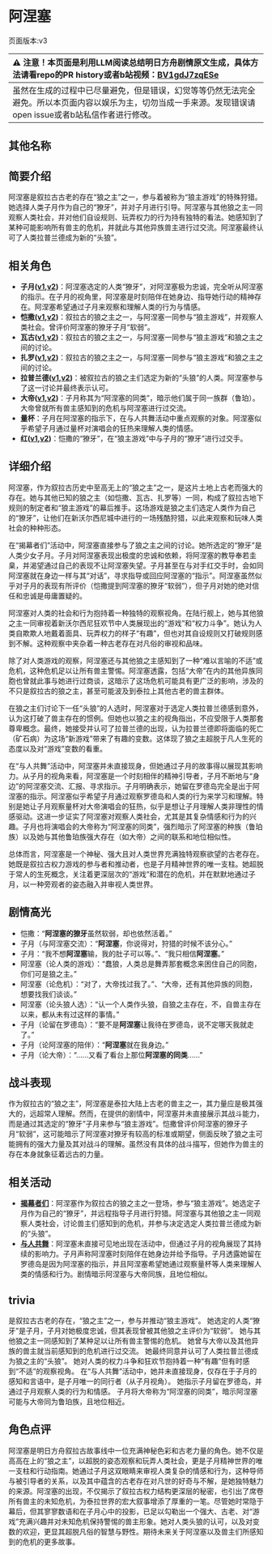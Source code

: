# 阿涅塞
页面版本:v3
 

| :warning: 注意！本页面是利用LLM阅读总结明日方舟剧情原文生成，具体方法请看repo的PR history或者b站视频：[BV1gdJ7zqESe](https://www.bilibili.com/video/BV1gdJ7zqESe/)         |
|:----------------------------|
| 虽然在生成的过程中已尽量避免，但是错误，幻觉等等仍然无法完全避免。所以本页面内容以娱乐为主，切勿当成一手来源。发现错误请open issue或者b站私信作者进行修改。|



## 其他名称

## 简要介绍
阿涅塞是叙拉古古老的存在“狼之主”之一，参与着被称为“狼主游戏”的特殊狩猎。她选择人类子月作为自己的“獠牙”，并对子月进行引导。阿涅塞与其他狼之主一同观察人类社会，并对他们自设规则、玩弄权力的行为持有独特的看法。她感知到了某种可能影响所有兽主的危机，并就此与其他异族兽主进行过交流。阿涅塞最终认可了人类拉普兰德成为新的“头狼”。
## 相关角色
-   **子月([v1](../chars/char_4014_lunacu.md),[v2](char_4014_lunacu.md))**：阿涅塞选定的人类“獠牙”，对阿涅塞极为忠诚，完全听从阿涅塞的指示。在子月的视角里，阿涅塞是时刻陪伴在她身边、指导她行动的精神存在。阿涅塞希望通过子月来观察和理解人类的行为与情感。
-   **恺撒([v1](../chars/extended_char_kai_sa.md),[v2](extended_char_kai_sa.md))**：叙拉古的狼之主之一，与阿涅塞一同参与“狼主游戏”，并观察人类社会。曾评价阿涅塞的獠牙子月“软弱”。
-   **瓦古([v1](../chars/extended_char_wa_gu.md),[v2](extended_char_wa_gu.md))**：叙拉古的狼之主之一，与阿涅塞一同参与“狼主游戏”和狼之主之间的讨论。
-   **扎罗([v1](../chars/extended_char_zha_luo.md),[v2](extended_char_zha_luo.md))**：叙拉古的狼之主之一，与阿涅塞一同参与“狼主游戏”和狼之主之间的讨论。
-   **拉普兰德([v1](../chars/char_140_whitew.md),[v2](char_140_whitew.md))**：被叙拉古的狼之主们选定为新的“头狼”的人类。阿涅塞参与了这一讨论并最终表示认可。
-   **大帝([v1](../chars/extended_char_da_di.md),[v2](extended_char_da_di.md))**：子月称其为“阿涅塞的同类”，暗示他们属于同一族群（鲁珀）。大帝曾就所有兽主感知到的危机与阿涅塞进行过交流。
-   **量杯**：子月在阿涅塞的指示下，在与人共舞活动中重点观察的对象。阿涅塞似乎希望子月通过量杯对演唱会的狂热来理解人类的情感。
-   **红([v1](../chars/char_144_red.md),[v2](char_144_red.md))**：恺撒的“獠牙”，在“狼主游戏”中与子月的“獠牙”进行过交手。
## 详细介绍
阿涅塞，作为叙拉古历史中至高无上的“狼之主”之一，是这片土地上古老而强大的存在。她与其他已知的狼之主（如恺撒、瓦古、扎罗等）一同，构成了叙拉古地下规则的制定者和“狼主游戏”的幕后推手。这场游戏是狼之主们选定人类作为自己的“獠牙”，让他们在新沃尔西尼城中进行的一场残酷狩猎，以此来观察和玩味人类社会的种种形态。

在“揭幕者们”活动中，阿涅塞直接参与了狼之主之间的讨论。她所选定的“獠牙”是人类少女子月。子月对阿涅塞表现出极度的忠诚和依赖，将阿涅塞的教导奉若圭臬，并渴望通过自己的表现不让阿涅塞失望。子月甚至在与对手红交手时，会如同阿涅塞就在身边一样与其“对话”，寻求指导或回应阿涅塞的“指示”。阿涅塞虽然似乎对子月的表现有所评价（恺撒提到阿涅塞的獠牙“软弱”），但子月对她的绝对信任和忠诚是毋庸置疑的。

阿涅塞对人类的社会和行为抱持着一种独特的观察视角。在陆行舰上，她与其他狼之主一同审视着新沃尔西尼狂欢节中人类展现出的“游戏”和“权力斗争”。她认为人类自欺欺人地戴着面具、玩弄权力的样子“有趣”，但也对其自设规则又打破规则感到不解。这种观察中夹杂着一种古老存在对凡俗的审视和品味。

除了对人类游戏的观察，阿涅塞还与其他狼之主感知到了一种“难以言喻的不适”或危机，这种危机足以让所有兽主警惕。阿涅塞透露，包括“大帝”在内的其他异族同胞也曾就此事与她进行过商谈，这暗示了这场危机可能具有更广泛的影响，涉及的不只是叙拉古的狼之主，甚至可能波及到泰拉上其他古老的兽主群体。

在狼之主们讨论下一任“头狼”的人选时，阿涅塞对于选定人类拉普兰德感到意外，认为这打破了兽主存在的惯例。但她也以狼之主的视角指出，不应受限于人类那套尊卑概念。最终，她接受并认可了拉普兰德的出现，认为拉普兰德即将面临的死亡（矿石病）为这场“新游戏”带来了有趣的变数。这体现了狼之主超脱于凡人生死的态度以及对“游戏”变数的看重。

在“与人共舞”活动中，阿涅塞并未直接现身，但她通过子月的故事得以展现其影响力。从子月的视角来看，阿涅塞是一个时刻相伴的精神引导者，子月不断地与“身边”的阿涅塞交流、汇报、寻求指示。子月明确表示，她留在罗德岛完全是出于阿涅塞的指示。阿涅塞似乎希望子月通过观察罗德岛和人类的行为来学习和理解。特别是她让子月观察量杯对大帝演唱会的狂热，似乎是想让子月理解人类非理性的情感驱动。这进一步证实了阿涅塞对观察人类社会，尤其是其复杂情感和行为的兴趣。子月也将演唱会的大帝称为“阿涅塞的同类”，强烈暗示了阿涅塞的种族（鲁珀族）以及她与其他鲁珀族强大存在（如大帝）之间的联系和地位相似性。

总体而言，阿涅塞是一个神秘、强大且对人类世界充满独特观察欲望的古老存在。她既是叙拉古权力游戏的参与者和推动者，也是子月精神世界的唯一支柱。她超脱于常人的生死概念，关注着更深层次的“游戏”和潜在的危机，并在默默地通过子月，以一种旁观者的姿态融入并审视人类世界。
## 剧情高光
-   恺撒：“**阿涅塞的獠牙**虽然软弱，却也依然活着。”
-   子月（与阿涅塞交流）：“**阿涅塞**，你说得对，狩猎的时候不该分心。”
-   子月：“我不想**阿涅塞**输，我的肚子可以等。”、“我只相信**阿涅塞**。”
-   阿涅塞（论人类的游戏）：“蠢狼，人类总是舞弄那套概念来困住自己的同胞，你们可是狼之主。”
-   阿涅塞（论危机）：“对了，大帝找过我了。”、“大帝，还有其他异族的同胞，想要找我们谈谈。”
-   阿涅塞（论头狼人选）：“认一个人类作头狼，自狼之主存在，不，自兽主存在以来，都从未有过这样的事情。”
-   子月（论留在罗德岛）：“要不是**阿涅塞**让我待在罗德岛，说不定哪天我就走了。”
-   子月（论阿涅塞的陪伴）：“**阿涅塞**就在我身边。”
-   子月（论大帝）：“......又看了看台上那位**阿涅塞的同类**......”
## 战斗表现
作为叙拉古的“狼之主”，阿涅塞是泰拉大陆上古老的兽主之一，其力量应是极其强大的，远超常人理解。然而，在提供的剧情中，阿涅塞并未直接展示其战斗能力，而是通过其选定的“獠牙”子月来参与“狼主游戏”。恺撒曾评价阿涅塞的獠牙子月“软弱”，这可能暗示了阿涅塞对獠牙有较高的标准或期望，侧面反映了狼之主可能拥有的强大力量及其对战斗的理解。虽然没有具体的战斗描写，但她作为兽主的存在本身就象征着远古的力量。
## 相关活动
-   **[揭幕者们](../stories/act38side.md)**：阿涅塞作为叙拉古的狼之主之一登场，参与“狼主游戏”。她选定子月作为自己的“獠牙”，并远程指导子月进行狩猎。阿涅塞与其他狼之主一同观察人类社会，讨论兽主们感知到的危机，并参与决定选定人类拉普兰德成为新的“头狼”。
-   **[与人共舞](../stories/story_lunacu_set_1.md)**：阿涅塞未直接可见地出现在活动中，但通过子月的视角展现了其持续的影响力。子月声称阿涅塞时刻陪伴在她身边并给予指导。子月透露她留在罗德岛是因为阿涅塞的指示，并且阿涅塞希望她通过观察量杯等人类来理解人类的情感和行为。剧情暗示阿涅塞与大帝同族，且地位相似。
## trivia
是叙拉古古老的存在，“狼之主”之一，参与并推动“狼主游戏”。
她选定的人类“獠牙”是子月，子月对她极度忠诚，但其表现曾被其他狼之主评价为“软弱”。
她与其他狼之主一同感知到了某种足以让所有兽主警惕的危机。
她曾与大帝以及其他异族的兽主就当前感知到的危机进行过交流。
她最终同意并认可了人类拉普兰德成为狼之主的“头狼”。
她对人类的权力斗争和狂欢节抱持着一种“有趣”但有时感到“不适”的观察视角。
在“与人共舞”活动中，她并未直接现身，仅存在于子月的感知和言语中，是子月唯一的同行者（从子月视角）。
她指示子月留在罗德岛，并通过子月观察人类的行为和情感。
子月将大帝称为“阿涅塞的同类”，暗示阿涅塞可能与大帝同为鲁珀族，且地位相近。
## 角色点评
阿涅塞是明日方舟叙拉古故事线中一位充满神秘色彩和古老力量的角色。她不仅是高高在上的“狼之主”，以超脱的姿态观察和玩弄人类社会，更是子月精神世界的唯一支柱和行动指南。她通过子月这双眼睛来审视人类复杂的情感和行为，这种导师与被引导者的关系，以及其中蕴含的古老存在对凡世的好奇与不解，是她独特魅力的来源。阿涅塞的出现，不仅揭示了叙拉古权力结构更深层的秘密，也引出了席卷所有兽主的未知危机，为泰拉世界的宏大叙事增添了厚重的一笔。尽管她时常隐于幕后，但其寥寥数语和在子月心中的投影，已足以勾勒出一个强大、古老、对“游戏”充满兴趣并对未知危机保持警惕的兽主形象。她对人类头狼的认可，以及对变数的欢迎，更显其超脱凡俗的智慧与野性。期待未来关于阿涅塞以及兽主们所感知到的危机的更多故事。